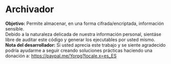 # Archivador
<b>Objetivo:</b> Permite almacenar, en una forma cifrada/encriptada, información sensible.<br>
Debido a la naturaleza delicada de nuestra información personal, sientáse libre de auditar este código y generar los ejecutables por usted mismo.<br> 
<b>Nota del desarrollador:</b> Si usted aprecia este trabajo y se siente agradecido podría ayudarme a seguir creando soluciones prácticas haciendo una donación a: https://paypal.me/Yorpg?locale.x=es_ES
